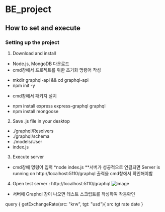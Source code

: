# BE_project
## How to set and execute
### Setting up the project

1. Download and install
- Node.js, MongoDB 다운로드
- cmd창에서 프로젝트를 위한 초기화 명령어 작성
* mkdir graphql-api && cd graphql-api
* npm init -y
- cmd창에서 패키지 설치
* npm install express express-graphql graphql
* npm install mongoose

2. Save .js file in your desktop
- ./graphql/Resolvers
- ./graphql/schema
- ./models/User
- index.js

3. Execute server 
- cmd창에 명령어 입력
*node index.js
**서버가 성공적으로 연결되면 Server is running on http://localhost:5110/graphql 출력을 cmd창에서 확인해야함

4. Open test server : http://localhost:5110/graphql
![image](https://github.com/user-attachments/assets/acacf5a3-01dd-45a5-8016-713bc6f2e69c)
- 서버에 Graphql 창이 나오면 테스트 스크립트를 작성하여 작동확인
<example>
query {
  getExchangeRate(src: "krw", tgt: "usd"){
    src
    tgt
    rate
    date
  }
</example>







  
